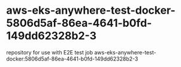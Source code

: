 # aws-eks-anywhere-test-docker-5806d5af-86ea-4641-b0fd-149dd62328b2-3
repository for use with E2E test job aws-eks-anywhere-test-docker:5806d5af-86ea-4641-b0fd-149dd62328b2-3
